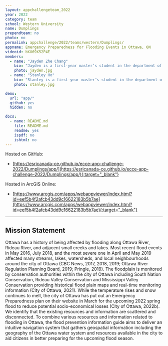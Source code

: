 ```yaml
---
layout: appchallengeteam_2022
year: 2022
category: team
school: Western University
name: Dumplings
prependteam: no
photo: no
permalink: appchallenge/2022/teams/western/Dumplings/
appname: Emergency Preparedness for Flooding Events in Ottawa, ON
videoid: bXU69X52P4E
members:
  - name: "Jayden Zhe Chang"
    bio: "Jayden is a first-year master’s student in the department of Geography and Environment at Western University. She specializes in Geographic Information System (GIS). Her research focuses on measuring the spatial accessibility to parks and recreation facilities in Canada. Outside of school she likes hiking, camping, and cooking. Her favorite dish is dumplings."
    photo: jayden.jpg
  - name: "Stanley Ho"
    bio: "Stanley is a first-year master’s student in the department of Geography and Environment at Western University. He specializes in Geographic Information System (GIS). His research focuses on spatio-temporal analyses of public transit pass-ups in a mid-sized Canadian city. He is a huge baseball fan, an occational figure skater and a learner in Japanese language. In regard to the team name, he is also fond of all similar dishes like Wonton and Gyoza."
    photo: stanley.jpg

demo:
  url: "app/"
  github: yes
  hidden: no

docs:
  - name: README.md
    file: README.md
    readme: yes
    ispdf: no
    ishtml: no
---
```


Hosted on GitHub:

- [https://esricanada-ce.github.io/ecce-app-challenge-2022/Dumplings/app/](https://esricanada-ce.github.io/ecce-app-challenge-2022/Dumplings/app/){:target="_blank"}

Hosted in ArcGIS Online:

- [https://www.arcgis.com/apps/webappviewer/index.html?id=eef5b4f2afcb43dd9c16622183b5b7ae](https://www.arcgis.com/apps/webappviewer/index.html?id=eef5b4f2afcb43dd9c16622183b5b7ae){:target="_blank"}

---

## Mission Statement

Ottawa has a history of being affected by flooding along Ottawa River, Rideau River, and adjacent small creeks and lakes. Most recent flood events in May 2016, July 2018, and the most severe one in April and May 2019 affected many streams, lakes, watersheds, and local neighbourhoods around the city of Ottawa (CBC News, 2017, 2018, 2019; Ottawa River Regulation Planning Board, 2019; Pringle, 2019). The floodplain is monitored by conservation authorities within the city of Ottawa including South Nation Conservation, Rideau Valley Conservation and Mississippi Valley Conservation providing historical flood plain maps and real-time monitoring information (City of Ottawa, 2021). While the temperature rises and snow continues to melt, the city of Ottawa has put out an Emergency Preparedness plan on their website in March for the upcoming 2022 spring flood to reduce potential socio-economical losses (City of Ottawa, 2022b). We identify that the existing resources and information are scattered and disconnected. To combine various resources and information related to flooding in Ottawa, the flood prevention information guide aims to deliver an intuitive navigation system that gathers geospatial information including the geography of the Ottawa water system and resources available in the city to aid citizens in better preparing for the upcoming flood season.
